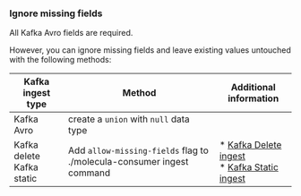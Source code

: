 ### Ignore missing fields

All Kafka Avro fields are required.

However, you can ignore missing fields and leave existing values untouched with the following methods:

| Kafka ingest type | Method | Additional information |
|---|---|---|
| Kafka Avro | create a `union` with `null` data type |  |
| Kafka delete<br/>Kafka static | Add `allow-missing-fields` flag to ./molecula-consumer ingest command | * [Kafka Delete ingest](/docs/community/com-ingest/com-ingest-kafka-avro-delete)<br/>* [Kafka Static ingest](/docs/community/com-ingest/com-ingest-kafka-static-schema) |
